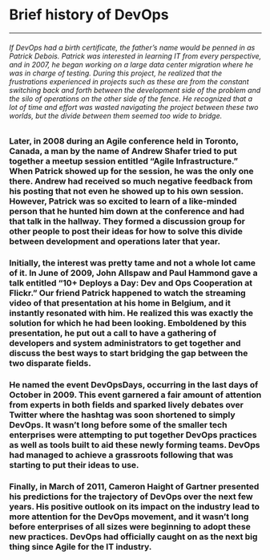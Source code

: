 # Brief history of DevOps
________________________________________
###### If DevOps had a birth certificate, the father’s name would be penned in as Patrick Debois. Patrick was interested in learning IT from every perspective, and in 2007, he began working on a large data center migration where he was in charge of testing. During this project, he realized that the frustrations experienced in projects such as these are from the constant switching back and forth between the development side of the problem and the silo of operations on the other side of the fence. He recognized that a lot of time and effort was wasted navigating the project between these two worlds, but the divide between them seemed too wide to bridge.

### Later, in 2008 during an Agile conference held in Toronto, Canada, a man by the name of Andrew Shafer tried to put together a meetup session entitled “Agile Infrastructure.” When Patrick showed up for the session, he was the only one there. Andrew had received so much negative feedback from his posting that not even he showed up to his own session. However, Patrick was so excited to learn of a like-minded person that he hunted him down at the conference and had that talk in the hallway. They formed a discussion group for other people to post their ideas for how to solve this divide between development and operations later that year.

### Initially, the interest was pretty tame and not a whole lot came of it. In June of 2009, John Allspaw and Paul Hammond gave a talk entitled “10+ Deploys a Day: Dev and Ops Cooperation at Flickr.” Our friend Patrick happened to watch the streaming video of that presentation at his home in Belgium, and it instantly resonated with him. He realized this was exactly the solution for which he had been looking. Emboldened by this presentation, he put out a call to have a gathering of developers and system administrators to get together and discuss the best ways to start bridging the gap between the two disparate fields.

### He named the event DevOpsDays, occurring in the last days of October in 2009. This event garnered a fair amount of attention from experts in both fields and sparked lively debates over Twitter where the hashtag was soon shortened to simply DevOps. It wasn’t long before some of the smaller tech enterprises were attempting to put together DevOps practices as well as tools built to aid these newly forming teams. DevOps had managed to achieve a grassroots following that was starting to put their ideas to use.

### Finally, in March of 2011, Cameron Haight of Gartner presented his predictions for the trajectory of DevOps over the next few years. His positive outlook on its impact on the industry lead to more attention for the DevOps movement, and it wasn’t long before enterprises of all sizes were beginning to adopt these new practices. DevOps had officially caught on as the next big thing since Agile for the IT industry. 



